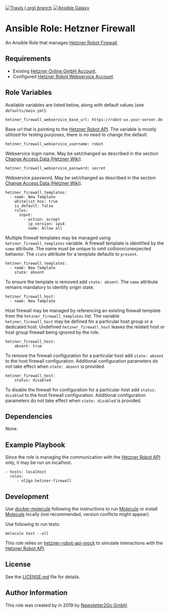 [![Travis (.org) branch](https://img.shields.io/travis/nl2go/ansible-role-hetzner-firewall/master)](https://travis-ci.org/nl2go/ansible-role-hetzner-firewall)
[![Ansible Galaxy](https://img.shields.io/badge/role-nl2go.hetzner_firewall-blue.svg)](https://galaxy.ansible.com/nl2go/hetzner_firewall/)

# Ansible Role: Hetzner Firewall

An Ansible Role that manages [Hetzner Robot Firewall](https://wiki.hetzner.de/index.php/Robot_Firewall/en).

## Requirements

- Existing [Hetzner Online GmbH Account](https://accounts.hetzner.com).
- Configured [Hetzner Robot Webservice Account](https://robot.your-server.de/preferences).

## Role Variables

Available variables are listed below, along with default values (see `defaults/main.yml`):

    hetzner_firewall_webservice_base_url: https://robot-ws.your-server.de
 
Base url that is pointing to the [Hetzner Robot API](https://robot.your-server.de/doc/webservice/de.html). The variable is mostly utilized for testing purposes, there
is no need to change the default.

    hetzner_firewall_webservice_username: robot
    
Webservice login name. May be set/changed as described in the section [Change Access Data (Hetzner Wiki)](https://wiki.hetzner.de/index.php/KonsoleH:Zugangsdaten_aendern/en).

    hetzner_firewall_webservice_password: secret
    
Webservice password. May be set/changed as described in the section [Change Access Data (Hetzner Wiki)](https://wiki.hetzner.de/index.php/KonsoleH:Zugangsdaten_aendern/en).

    hetzner_firewall_templates:
      - name: New Template
        whitelist_hos: true
        is_default: false
        rules:
          input:
            - action: accept
              ip_version: ipv4
              name: Allow all
    
Multiple firewall templates may be managed using `hetzner_firewall_templates` variable. A firewall template is 
identified by the `name` attribute. The name must be unique to omit collision/unexpected behavior. 
The `state` attribute for a template defaults to `present`.

    hetzner_firewall_templates:
      - name: New Template
        state: absent

To ensure the template is removed add `state: absent`. The `name` attribute remains mandatory to identify origin state.

    hetzner_firewall_host:
      - name: New Template

Host firewall may be managed by referencing an existing firewall template from the `hetzner_firewall_templates` list.
The variable `hetzner_firewall_host` may be defined for a particular host group or a dedicated host. Undefined `hetzner_firewall_host`
leaves the related host or host group firewall being ignored by the role.

    hetzner_firewall_host:
        absent: true

To remove the firewall configuration for a particular host add `state: absent` to the host firewall configuration.
Additional configuration parameters do not take effect when `state: absent` is provided.

    hetzner_firewall_host:
        status: disabled

To disable the firewall for configuration for a particular host add `status: disabled` to the host firewall configuration.
Additional configuration parameters do not take effect when `state: disabled` is provided.                

## Dependencies

None.

## Example Playbook

Since the role is managing the communication with the [Hetzner Robot API](https://robot.your-server.de/doc/webservice/de.html)
only, it may be run on localhost.

    - hosts: localhost
      roles:
         - nl2go.hetzner-firewall

## Development
Use [docker-molecule](https://github.com/nl2go/docker-molecule) following the instructions to run [Molecule](https://molecule.readthedocs.io/en/stable/)
or install [Molecule](https://molecule.readthedocs.io/en/stable/) locally (not recommended, version conflicts might appear).


Use following to run tests:

    molecule test --all
       
This role relies on [hetzner-robot-api-mock](https://github.com/nl2go/hetzner-robot-api-mock) to simulate interactions with
the [Hetzner Robot API](https://robot.your-server.de/doc/webservice/de.html).

## License

See the [LICENSE.md](LICENSE.md) file for details.

## Author Information

This role was created by in 2019 by [Newsletter2Go GmbH](https://www.newsletter2go.com/).
